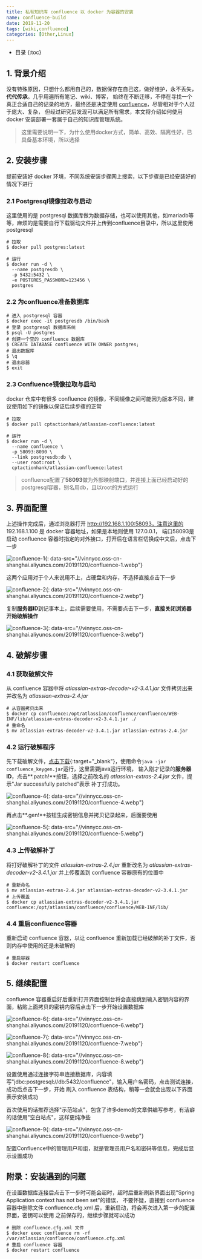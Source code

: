 ```yaml
---
title: 私有知识库 confluence 以 docker 为容器的安装
name: confluence-build
date: 2019-11-20
tags: [wiki,confluence]
categories: [Other,Linux]
---
```


* 目录
{:toc}


## 1. 背景介绍

没有特殊原因，只想什么都用自己的，数据保存在自己这，做好维护，永不丢失，**代代传承**。几乎用遍所有笔记、wiki、博客，
始终在不断迁移，不停在寻找一个真正合适自己的记录的地方，最终还是决定使用 [confluence](//www.atlassian.com/software/confluence)，尽管相对于个人过于庞大、复杂，
但经过研究后发现可以满足所有需求，本文将介绍如何使用 docker 安装部署一套属于自己的知识库管理系统。

> 这里需要说明一下，为什么使用docker方式，简单、高效、隔离性好，已具备基本环境，所以选择


## 2. 安装步骤

提前安装好 docker 环境，不同系统安装步骤网上搜索，以下步骤是已经安装好的情况下进行

### 2.1 Postgresql镜像拉取与启动

这里使用的是 postgresql 数据库做为数据存储，也可以使用其他，如mariadb等等，麻烦的是需要自行下载驱动文件并上传到confluence目录中，所以这里使用 postgresql

```shell
# 拉取
$ docker pull postgres:latest

# 运行
$ docker run -d \
  --name postgresdb \
  -p 5432:5432 \
  -e POSTGRES_PASSWORD=123456 \
  postgres
```

### 2.2 为confluence准备数据库

```shell
# 进入 postgresql 容器
$ docker exec -it postgresdb /bin/bash
# 登录 postgresql 数据库系统
$ psql -U postgres
# 创建一个空的 confluence 数据库
$ CREATE DATABASE confluence WITH OWNER postgres;
# 退出数据库
$ \q
# 退出容器
$ exit
```

### 2.3 Confluence镜像拉取与启动

docker 仓库中有很多 confluence 的镜像，不同镜像之间可能因为版本不同，建议使用如下的镜像以保证后续步骤的正常

```shell
# 拉取
$ docker pull cptactionhank/atlassian-confluence:latest

# 运行
$ docker run -d \
  --name confluence \
  -p 58093:8090 \
  --link postgresdb:db \
  --user root:root \
  cptactionhank/atlassian-confluence:latest
```

> confluence配置了**58093**做为外部映射端口，并连接上面已经启动好的postgresql容器，别名用db，且以root的方式运行

## 3. 界面配置

上述操作完成后，通过浏览器打开 http://192.168.1.100:58093，注意这里的 192.168.1.100 是 docker 容器地址，如果是本地则使用 127.0.0.1，
端口58093是启动 confluence 容器时指定的对外接口，打开后在语言栏切换成中文后，点击下一步

![confluence-1](//via.placeholder.com/594x485?text=""){: data-src="//vinnycc.oss-cn-shanghai.aliyuncs.com/20191120/confluence-1.webp"}

这两个应用对于个人来说用不上，占硬盘和内存，不选择直接点击下一步

![confluence-2](//via.placeholder.com/594x485?text=""){: data-src="//vinnycc.oss-cn-shanghai.aliyuncs.com/20191120/confluence-2.webp"}

复制**服务器ID**到记事本上，后续需要使用，不需要点击下一步，**直接关闭浏览器开始破解操作**

![confluence-3](//via.placeholder.com/594x485?text=""){: data-src="//vinnycc.oss-cn-shanghai.aliyuncs.com/20191120/confluence-3.webp"}

## 4. 破解步骤

### 4.1 获取破解文件

从 confluence 容器中将 *atlassian-extras-decoder-v2-3.4.1.jar* 文件拷贝出来并改名为 *atlassian-extras-2.4.jar*

```shell
# 从容器拷贝出来
$ docker cp confluence:/opt/atlassian/confluence/confluence/WEB-INF/lib/atlassian-extras-decoder-v2-3.4.1.jar ./
# 重命名
$ mv atlassian-extras-decoder-v2-3.4.1.jar atlassian-extras-2.4.jar
```

### 4.2 运行破解程序

先下载破解文件，[点击下载](//cigorsica.com/1oBj){:target="_blank"}，使用命令`java -jar confluence_keygen.jar`运行，这里需要java运行环境，
输入刚才记录的**服务器ID**，点击**.patch!**按钮，选择之前改名的 *atlassian-extras-2.4.jar* 文件，提示"Jar successfully patched"表示
补丁打成功。

![confluence-4](//via.placeholder.com/594x485?text=""){: data-src="//vinnycc.oss-cn-shanghai.aliyuncs.com/20191120/confluence-4.webp"}

再点击**.gen!**按钮生成密钥信息并拷贝记录起来，后面要使用

![confluence-5](//via.placeholder.com/594x485?text=""){: data-src="//vinnycc.oss-cn-shanghai.aliyuncs.com/20191120/confluence-5.webp"}

### 4.3 上传破解补丁

将打好破解补丁的文件 *atlassian-extras-2.4.jar* 重新改名为 *atlassian-extras-decoder-v2-3.4.1.jar* 并上传覆盖到 confluence 容器原有的位置中

```shell
# 重新命名
$ mv atlassian-extras-2.4.jar atlassian-extras-decoder-v2-3.4.1.jar
# 上传覆盖
$ docker cp atlassian-extras-decoder-v2-3.4.1.jar confluence:/opt/atlassian/confluence/confluence/WEB-INF/lib/
```

### 4.4 重启confluence容器

重新启动 confluence 容器，以让 confluence 重新加载已经破解的补丁文件，否则内存中使用的还是未破解的

```shell
# 重启容器
$ docker restart confluence
```

## 5. 继续配置

confluence 容器重启好后重新打开界面控制台将会直接跳到输入密钥内容的界面，粘贴上面拷贝的密钥内容后点击下一步开始设置数据库

![confluence-6](//via.placeholder.com/594x485?text=""){: data-src="//vinnycc.oss-cn-shanghai.aliyuncs.com/20191120/confluence-6.webp"}

![confluence-7](//via.placeholder.com/594x485?text=""){: data-src="//vinnycc.oss-cn-shanghai.aliyuncs.com/20191120/confluence-7.webp"}

![confluence-8](//via.placeholder.com/594x485?text=""){: data-src="//vinnycc.oss-cn-shanghai.aliyuncs.com/20191120/confluence-8.webp"}

设置使用通过连接字符串连接数据库，内容填写"jdbc:postgresql://db:5432/confluence"，输入用户名密码，点击测试连接，成功后点击下一步，开始
刷入 confluence 表结构，稍等一会就会出现以下界面表示安装成功

首次使用的话推荐选择"示范站点"，包含了许多demo的文章供编写参考，有洁癖的话使用"空白站点"，这样更纯净些

![confluence-9](//via.placeholder.com/594x485?text=""){: data-src="//vinnycc.oss-cn-shanghai.aliyuncs.com/20191120/confluence-9.webp"}

配置Confluence中的管理用户和组，就是管理员用户名和密码等信息，完成后显示设置成功

## 附录：安装遇到的问题

在设置数据库连接后点击下一步时可能会超时，超时后重新刷新界面出现"Spring Application context has not been set"的错误，
不要怀疑，直接到 confluence 容器中删除文件 confluence.cfg.xml 后，重新启动，将会再次进入第一步的配置界面，密钥可以使用
之前保存的，继续步骤就可以成功

```shell
# 删除 confluence.cfg.xml 文件
$ docker exec confluence rm -rf /var/atlassian/confluence/confluence.cfg.xml
# 重启 confluence 容器
$ docker restart confluence
```
